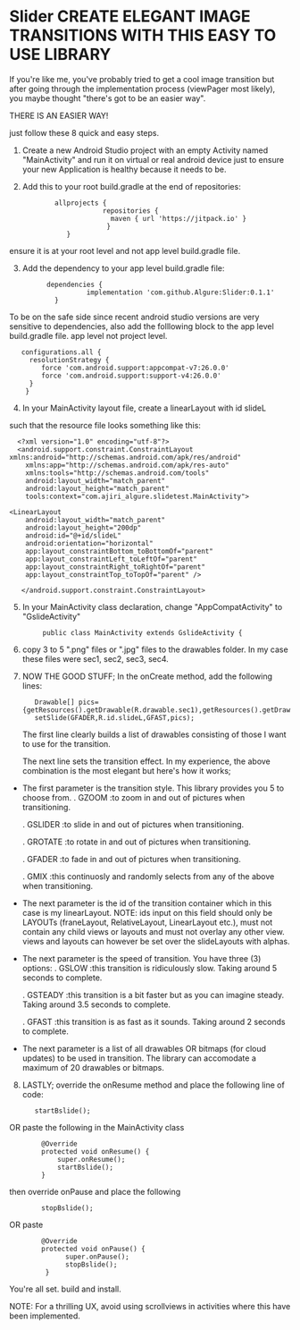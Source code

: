# Slider CREATE ELEGANT IMAGE TRANSITIONS WITH THIS EASY TO USE LIBRARY 

  If you're like me, you've probably tried to get a cool image transition but after going through the implementation process (viewPager most likely),
you maybe thought "there's got to be an easier way".

 THERE IS AN EASIER WAY!
 
 just follow these 8 quick and easy steps.
 
 1. Create a new Android Studio project with an empty Activity named "MainActivity" and run it on virtual or real android device 
 just to ensure your new Application is healthy because it needs to be.
 
 2. Add this to your root build.gradle at the end of repositories:



                allprojects {
		                    repositories {
			                  maven { url 'https://jitpack.io' }
		                     }
	               }
 

ensure it is at your root level and not app level build.gradle file.
 
 3. Add the dependency to your app level build.gradle file:
 
 
              dependencies {
	                    implementation 'com.github.Algure:Slider:0.1.1'
	            }
 

To be on the safe side since recent android studio versions are very sensitive to dependencies, also 
add the folllowing block to the app level build.gradle file. app level not project level.

       configurations.all {
         resolutionStrategy {
            force 'com.android.support:appcompat-v7:26.0.0'
            force 'com.android.support:support-v4:26.0.0'
         }
        }

  
  
  4.  In your MainActivity layout file, create a linearLayout with id slideL
  
such that the resource file looks something like this:
  
      <?xml version="1.0" encoding="utf-8"?>
      <android.support.constraint.ConstraintLayout xmlns:android="http://schemas.android.com/apk/res/android"
        xmlns:app="http://schemas.android.com/apk/res-auto"
        xmlns:tools="http://schemas.android.com/tools"
        android:layout_width="match_parent"
        android:layout_height="match_parent"
        tools:context="com.ajiri_algure.slidetest.MainActivity">

    <LinearLayout
        android:layout_width="match_parent"
        android:layout_height="200dp"
        android:id="@+id/slideL"
        android:orientation="horizontal"
        app:layout_constraintBottom_toBottomOf="parent"
        app:layout_constraintLeft_toLeftOf="parent"
        app:layout_constraintRight_toRightOf="parent"
        app:layout_constraintTop_toTopOf="parent" />

       </android.support.constraint.ConstraintLayout>


  5. In your MainActivity class declaration, change "AppCompatActivity" to "GslideActivity"
  

              public class MainActivity extends GslideActivity {


  
  6.  copy 3 to 5 ".png" files or ".jpg" files to the drawables folder. In my case these
  files were sec1, sec2, sec3, sec4.
  
  
  7. NOW THE GOOD STUFF; In the onCreate method, add the following lines:
  
  
            Drawable[] pics={getResources().getDrawable(R.drawable.sec1),getResources().getDrawable(R.drawable.sec2),getResources().getDrawable(R.drawable.sec3)};
            setSlide(GFADER,R.id.slideL,GFAST,pics);
  

        The first line clearly builds a list of drawables consisting of those I want to use 
        for the transition.
        
        The next line sets the transition effect. In my experience, the above combination is the most elegant but here's
        how it works;
        
 - The first parameter is the transition style. This library provides you 5 to choose from.
   . GZOOM :to zoom in and out of pictures when transitioning.
   
   . GSLIDER :to slide in and out of pictures when transitioning.
   
   . GROTATE :to rotate in and out of pictures when transitioning.
   
   . GFADER :to fade in and out of pictures when transitioning.
   
   . GMIX  :this continuosly and randomly selects from any of the above when transitioning.
          
  - The next parameter is the id of the transition container which in this case is
    my linearLayout.
    NOTE: ids input on this field should only be LAYOUTs (franeLayout, RelativeLayout,
    LinearLayout etc.), must not contain any child views or layouts and must not overlay any other view.
   views and layouts can however be set over the slideLayouts with alphas.
          
  - The next parameter is the speed of transition. You have three (3) options:
    . GSLOW :this transition is ridiculously slow. Taking around 5 seconds to complete.
    
    . GSTEADY :this transition is a bit faster but as you can imagine steady. Taking around 3.5 seconds to complete.
    
    . GFAST :this transition is as fast as it sounds. Taking around 2 seconds to complete.
       
  - The next parameter is a list of all drawables OR bitmaps (for cloud updates) to be
    used in transition. The library can accomodate a maximum of 20 drawables or bitmaps.
          
     
8.  LASTLY; override the onResume method and place the following line of code:
  
           startBslide();
  
 
  
OR paste the following in the MainActivity class
  
   
  
            @Override
            protected void onResume() {
                super.onResume();
                startBslide();
            }
  
then override onPause and place the following
  
 
  
            stopBslide();
OR paste
  
            @Override
            protected void onPause() {
                  super.onPause();
                  stopBslide();
             }
You're all set. build and install.
   
NOTE: For a thrilling UX, avoid using scrollviews in activities where this have been implemented. 
  
